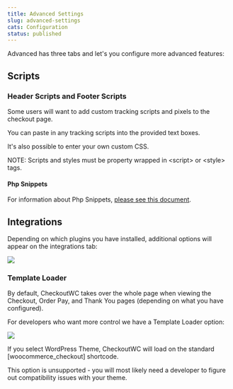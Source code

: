 ```yaml
---
title: Advanced Settings
slug: advanced-settings
cats: Configuration
status: published
---
```



  <p>
    Advanced has three tabs and let's you configure more advanced features:
  </p>
  <h2>
    Scripts
  </h2>
  <h3>
    Header Scripts and Footer Scripts
  </h3>
  <p>
    Some users will want to add custom tracking scripts and pixels to the checkout page.&nbsp;
  </p>
  <p>
    You can paste in any tracking scripts into the provided text boxes.&nbsp;
  </p>
  <p>
    It's also possible to enter your own custom CSS.&nbsp;
  </p>
  <p>
    NOTE: Scripts and styles must be property wrapped in &lt;script&gt; or &lt;style&gt; tags.&nbsp;
  </p>
  <h4>
    Php Snippets
  </h4>
  <p>
    For information about Php Snippets, <a href="https://www.checkoutwc.com/documentation/how-to-add-a-custom-php-snippet">please see this document</a>.
  </p>
  <h2>
    Integrations
  </h2>
  <p>
    Depending on which plugins you have installed, additional options will appear on the integrations tab:
  </p>
  <p>
    <img src="https://s3.amazonaws.com/helpscout.net/docs/assets/5bdde2822c7d3a01757ac42e/images/60ae7ed7c1410a601d9ad32e/file-uNRXcrDSSB.png" />
  </p>
  <h3>
    Template Loader
  </h3>
  <p>
    By default, CheckoutWC takes over the whole page when viewing the Checkout, Order Pay, and Thank You pages (depending on what you have configured).&nbsp;
  </p>
  <p>
    For developers who want more control we have a Template Loader option:
  </p>
  <p>
    <img src="https://s3.amazonaws.com/helpscout.net/docs/assets/5bdde2822c7d3a01757ac42e/images/60ae7f8b9c887a0dfc553929/file-JMyTeicvD0.png" />
  </p>
  <p>
    If you select WordPress Theme, CheckoutWC will load on the standard [woocommerce_checkout] shortcode.&nbsp;
  </p>
  <p>
    This option is unsupported - you will most likely need a developer to figure out compatibility issues with your theme.
  </p>
